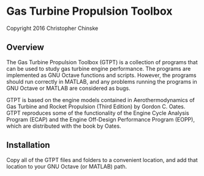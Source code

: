 Gas Turbine Propulsion Toolbox
==============================

Copyright 2016 Christopher Chinske

Overview
--------

The Gas Turbine Propulsion Toolbox (GTPT) is a collection of programs
that can be used to study gas turbine engine performance.  The
programs are implemented as GNU Octave functions and scripts.  However,
the programs should run correctly in MATLAB, and any problems running
the programs in GNU Octave or MATLAB are considered as bugs.

GTPT is based on the engine models contained in Aerothermodynamics of
Gas Turbine and Rocket Propulsion (Third Edition) by Gordon C. Oates.
GTPT reproduces some of the functionality of the Engine Cycle Analysis
Program (ECAP) and the Engine Off-Design Performance Program (EOPP),
which are distributed with the book by Oates.

Installation
------------

Copy all of the GTPT files and folders to a convenient location, and
add that location to your GNU Octave (or MATLAB) path.